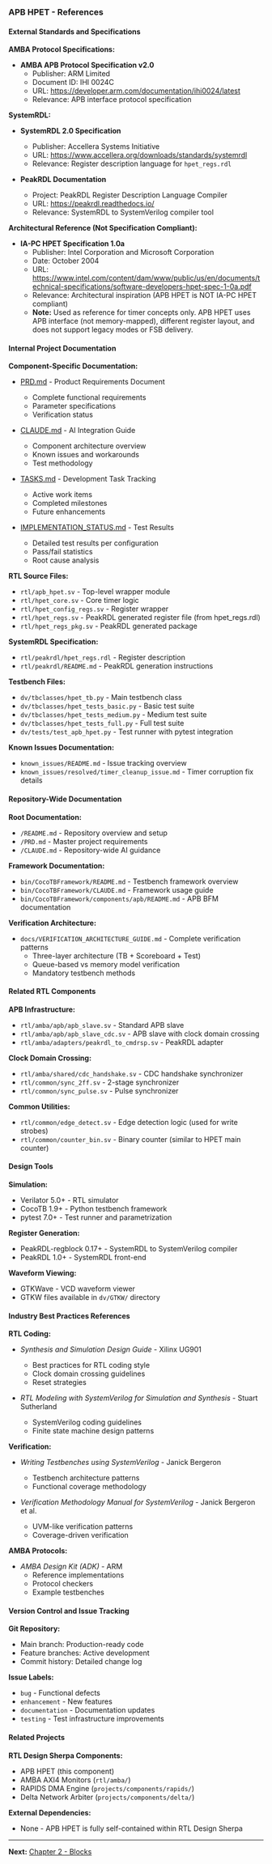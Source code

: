 ### APB HPET - References

#### External Standards and Specifications

**AMBA Protocol Specifications:**
- **AMBA APB Protocol Specification v2.0**
  - Publisher: ARM Limited
  - Document ID: IHI 0024C
  - URL: https://developer.arm.com/documentation/ihi0024/latest
  - Relevance: APB interface protocol specification

**SystemRDL:**
- **SystemRDL 2.0 Specification**
  - Publisher: Accellera Systems Initiative
  - URL: https://www.accellera.org/downloads/standards/systemrdl
  - Relevance: Register description language for `hpet_regs.rdl`

- **PeakRDL Documentation**
  - Project: PeakRDL Register Description Language Compiler
  - URL: https://peakrdl.readthedocs.io/
  - Relevance: SystemRDL to SystemVerilog compiler tool

**Architectural Reference (Not Specification Compliant):**
- **IA-PC HPET Specification 1.0a**
  - Publisher: Intel Corporation and Microsoft Corporation
  - Date: October 2004
  - URL: https://www.intel.com/content/dam/www/public/us/en/documents/technical-specifications/software-developers-hpet-spec-1-0a.pdf
  - Relevance: Architectural inspiration (APB HPET is NOT IA-PC HPET compliant)
  - **Note:** Used as reference for timer concepts only. APB HPET uses APB interface (not memory-mapped), different register layout, and does not support legacy modes or FSB delivery.

#### Internal Project Documentation

**Component-Specific Documentation:**
- [PRD.md](../../../PRD.md) - Product Requirements Document
  - Complete functional requirements
  - Parameter specifications
  - Verification status

- [CLAUDE.md](../../../CLAUDE.md) - AI Integration Guide
  - Component architecture overview
  - Known issues and workarounds
  - Test methodology

- [TASKS.md](../../../TASKS.md) - Development Task Tracking
  - Active work items
  - Completed milestones
  - Future enhancements

- [IMPLEMENTATION_STATUS.md](../../IMPLEMENTATION_STATUS.md) - Test Results
  - Detailed test results per configuration
  - Pass/fail statistics
  - Root cause analysis

**RTL Source Files:**
- `rtl/apb_hpet.sv` - Top-level wrapper module
- `rtl/hpet_core.sv` - Core timer logic
- `rtl/hpet_config_regs.sv` - Register wrapper
- `rtl/hpet_regs.sv` - PeakRDL generated register file (from hpet_regs.rdl)
- `rtl/hpet_regs_pkg.sv` - PeakRDL generated package

**SystemRDL Specification:**
- `rtl/peakrdl/hpet_regs.rdl` - Register description
- `rtl/peakrdl/README.md` - PeakRDL generation instructions

**Testbench Files:**
- `dv/tbclasses/hpet_tb.py` - Main testbench class
- `dv/tbclasses/hpet_tests_basic.py` - Basic test suite
- `dv/tbclasses/hpet_tests_medium.py` - Medium test suite
- `dv/tbclasses/hpet_tests_full.py` - Full test suite
- `dv/tests/test_apb_hpet.py` - Test runner with pytest integration

**Known Issues Documentation:**
- `known_issues/README.md` - Issue tracking overview
- `known_issues/resolved/timer_cleanup_issue.md` - Timer corruption fix details

#### Repository-Wide Documentation

**Root Documentation:**
- `/README.md` - Repository overview and setup
- `/PRD.md` - Master project requirements
- `/CLAUDE.md` - Repository-wide AI guidance

**Framework Documentation:**
- `bin/CocoTBFramework/README.md` - Testbench framework overview
- `bin/CocoTBFramework/CLAUDE.md` - Framework usage guide
- `bin/CocoTBFramework/components/apb/README.md` - APB BFM documentation

**Verification Architecture:**
- `docs/VERIFICATION_ARCHITECTURE_GUIDE.md` - Complete verification patterns
  - Three-layer architecture (TB + Scoreboard + Test)
  - Queue-based vs memory model verification
  - Mandatory testbench methods

#### Related RTL Components

**APB Infrastructure:**
- `rtl/amba/apb/apb_slave.sv` - Standard APB slave
- `rtl/amba/apb/apb_slave_cdc.sv` - APB slave with clock domain crossing
- `rtl/amba/adapters/peakrdl_to_cmdrsp.sv` - PeakRDL adapter

**Clock Domain Crossing:**
- `rtl/amba/shared/cdc_handshake.sv` - CDC handshake synchronizer
- `rtl/common/sync_2ff.sv` - 2-stage synchronizer
- `rtl/common/sync_pulse.sv` - Pulse synchronizer

**Common Utilities:**
- `rtl/common/edge_detect.sv` - Edge detection logic (used for write strobes)
- `rtl/common/counter_bin.sv` - Binary counter (similar to HPET main counter)

#### Design Tools

**Simulation:**
- Verilator 5.0+ - RTL simulator
- CocoTB 1.9+ - Python testbench framework
- pytest 7.0+ - Test runner and parametrization

**Register Generation:**
- PeakRDL-regblock 0.17+ - SystemRDL to SystemVerilog compiler
- PeakRDL 1.0+ - SystemRDL front-end

**Waveform Viewing:**
- GTKWave - VCD waveform viewer
- GTKW files available in `dv/GTKW/` directory

#### Industry Best Practices References

**RTL Coding:**
- *Synthesis and Simulation Design Guide* - Xilinx UG901
  - Best practices for RTL coding style
  - Clock domain crossing guidelines
  - Reset strategies

- *RTL Modeling with SystemVerilog for Simulation and Synthesis* - Stuart Sutherland
  - SystemVerilog coding guidelines
  - Finite state machine design patterns

**Verification:**
- *Writing Testbenches using SystemVerilog* - Janick Bergeron
  - Testbench architecture patterns
  - Functional coverage methodology

- *Verification Methodology Manual for SystemVerilog* - Janick Bergeron et al.
  - UVM-like verification patterns
  - Coverage-driven verification

**AMBA Protocols:**
- *AMBA Design Kit (ADK)* - ARM
  - Reference implementations
  - Protocol checkers
  - Example testbenches

#### Version Control and Issue Tracking

**Git Repository:**
- Main branch: Production-ready code
- Feature branches: Active development
- Commit history: Detailed change log

**Issue Labels:**
- `bug` - Functional defects
- `enhancement` - New features
- `documentation` - Documentation updates
- `testing` - Test infrastructure improvements

#### Related Projects

**RTL Design Sherpa Components:**
- APB HPET (this component)
- AMBA AXI4 Monitors (`rtl/amba/`)
- RAPIDS DMA Engine (`projects/components/rapids/`)
- Delta Network Arbiter (`projects/components/delta/`)

**External Dependencies:**
- None - APB HPET is fully self-contained within RTL Design Sherpa

---

**Next:** [Chapter 2 - Blocks](../ch02_blocks/00_overview.md)
